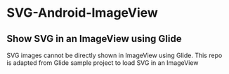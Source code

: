 # SVG-Android-ImageView
## Show SVG in an ImageView using Glide
SVG images cannot be directly shown in ImageView using Glide. This repo is adapted from Glide sample project to load SVG in an ImageView
